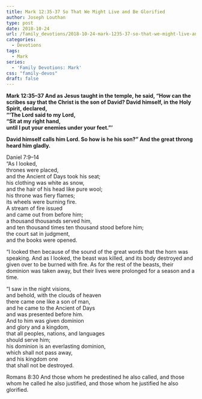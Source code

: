 ```yaml
---  
title: Mark 12:35-37 So That We Might Live and Be Glorified  
author: Joseph Louthan  
type: post  
date: 2018-10-24  
url: /family_devotions/2018-10-24-mark-1235-37-so-that-we-might-live-and-b.md/  
categories:  
  - Devotions
tags:
  - Mark
series:
  - 'Family Devotions: Mark'
css: "family-devos"
draft: false
---
```


**Mark 12:35–37 And as Jesus taught in the temple, he said, “How can the scribes say that the Christ is the son of David? David himself, in the Holy Spirit, declared,  
  “‘The Lord said to my Lord,  
  “Sit at my right hand,    
  until I put your enemies under your feet.”’**

**David himself calls him Lord. So how is he his son?” And the great throng heard him gladly.**  
  
Daniel 7:9–14    
  “As I looked,  
  thrones were placed,  
  and the Ancient of Days took his seat;  
  his clothing was white as snow,  
  and the hair of his head like pure wool;  
  his throne was fiery flames;  
  its wheels were burning fire.  
  A stream of fire issued  
  and came out from before him;  
  a thousand thousands served him,  
  and ten thousand times ten thousand stood before him;  
  the court sat in judgment,  
  and the books were opened.
  
“I looked then because of the sound of the great words that the horn was speaking. And as I looked, the beast was killed, and its body destroyed and given over to be burned with fire. As for the rest of the beasts, their dominion was taken away, but their lives were prolonged for a season and a time.  
  
  “I saw in the night visions,  
  and behold, with the clouds of heaven  
  there came one like a son of man,  
  and he came to the Ancient of Days  
  and was presented before him.  
  And to him was given dominion  
  and glory and a kingdom,  
  that all peoples, nations, and languages  
  should serve him;  
  his dominion is an everlasting dominion,  
  which shall not pass away,  
  and his kingdom one  
  that shall not be destroyed.  
  
Romans 8:30 And those whom he predestined he also called, and those whom he called he also justified, and those whom he justified he also glorified.  
